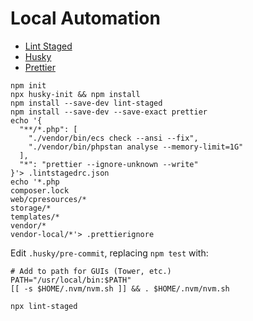 # Local Automation

- [Lint Staged](https://github.com/okonet/lint-staged)
- [Husky](https://github.com/typicode/husky)
- [Prettier](https://prettier.io/)

```shell
npm init
npx husky-init && npm install
npm install --save-dev lint-staged
npm install --save-dev --save-exact prettier
echo '{
  "**/*.php": [
    "./vendor/bin/ecs check --ansi --fix",
    "./vendor/bin/phpstan analyse --memory-limit=1G"
  ],
  "*": "prettier --ignore-unknown --write"
}'> .lintstagedrc.json
echo '*.php
composer.lock
web/cpresources/*
storage/*
templates/*
vendor/*
vendor-local/*'> .prettierignore
```

Edit `.husky/pre-commit`, replacing `npm test` with:

```shell
# Add to path for GUIs (Tower, etc.)
PATH="/usr/local/bin:$PATH"
[[ -s $HOME/.nvm/nvm.sh ]] && . $HOME/.nvm/nvm.sh

npx lint-staged
```
